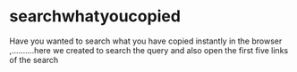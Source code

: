 # searchwhatyoucopied
Have you wanted to search what you have copied instantly in the browser ,..........here we created to search the query and also open the first five links of the search 
